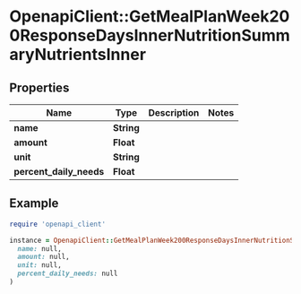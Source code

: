 # OpenapiClient::GetMealPlanWeek200ResponseDaysInnerNutritionSummaryNutrientsInner

## Properties

| Name | Type | Description | Notes |
| ---- | ---- | ----------- | ----- |
| **name** | **String** |  |  |
| **amount** | **Float** |  |  |
| **unit** | **String** |  |  |
| **percent_daily_needs** | **Float** |  |  |

## Example

```ruby
require 'openapi_client'

instance = OpenapiClient::GetMealPlanWeek200ResponseDaysInnerNutritionSummaryNutrientsInner.new(
  name: null,
  amount: null,
  unit: null,
  percent_daily_needs: null
)
```

